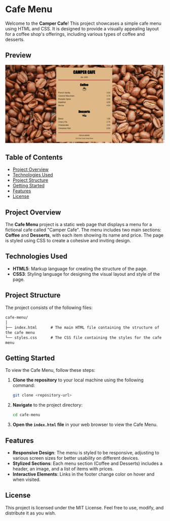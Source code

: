 # Cafe Menu

Welcome to the **Camper Cafe**! This project showcases a simple cafe menu using HTML and CSS. It is designed to provide a visually appealing layout for a coffee shop's offerings, including various types of coffee and desserts.

## Preview
![preview!](/preview.png)

## Table of Contents

- [Project Overview](#project-overview)
- [Technologies Used](#technologies-used)
- [Project Structure](#project-structure)
- [Getting Started](#getting-started)
- [Features](#features)
- [License](#license)

## Project Overview

The **Cafe Menu** project is a static web page that displays a menu for a fictional cafe called "Camper Cafe". The menu includes two main sections: **Coffee** and **Desserts**, with each item showing its name and price. The page is styled using CSS to create a cohesive and inviting design.

## Technologies Used

- **HTML5**: Markup language for creating the structure of the page.
- **CSS3**: Styling language for designing the visual layout and style of the page.

## Project Structure

The project consists of the following files:

```
cafe-menu/
│
├── index.html      # The main HTML file containing the structure of the cafe menu
└── styles.css      # The CSS file containing the styles for the cafe menu
```

## Getting Started

To view the Cafe Menu, follow these steps:

1. **Clone the repository** to your local machine using the following command:

    ```bash
    git clone <repository-url>
    ```

2. **Navigate** to the project directory:

    ```bash
    cd cafe-menu
    ```

3. **Open the `index.html` file** in your web browser to view the Cafe Menu.

## Features

- **Responsive Design**: The menu is styled to be responsive, adjusting to various screen sizes for better usability on different devices.
- **Stylized Sections**: Each menu section (Coffee and Desserts) includes a header, an image, and a list of items with prices.
- **Interactive Elements**: Links in the footer change color on hover and when visited.

## License

This project is licensed under the MIT License. Feel free to use, modify, and distribute it as you wish.
